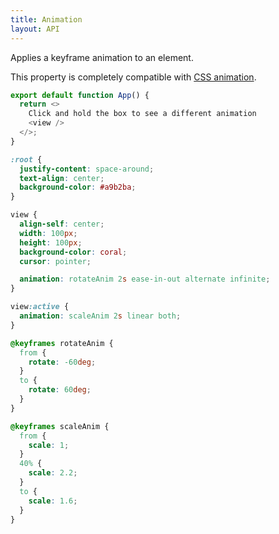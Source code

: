 ```yaml
---
title: Animation
layout: API
---
```


Applies a keyframe animation to an element.

This property is completely compatible with [CSS animation](https://developer.mozilla.org/en-US/docs/Web/CSS/animation).

<Sandpack>

```js
export default function App() {
  return <>
    Click and hold the box to see a different animation
    <view />
  </>;
}
```

```css active
:root {
  justify-content: space-around;
  text-align: center;
  background-color: #a9b2ba;
}

view {
  align-self: center;
  width: 100px;
  height: 100px;
  background-color: coral;
  cursor: pointer;

  animation: rotateAnim 2s ease-in-out alternate infinite;
}

view:active {
  animation: scaleAnim 2s linear both;
}

@keyframes rotateAnim {
  from {
    rotate: -60deg;
  }
  to {
    rotate: 60deg;
  }
}

@keyframes scaleAnim {
  from {
    scale: 1;
  }
  40% {
    scale: 2.2;
  }
  to {
    scale: 1.6;
  }
}
```

</Sandpack>

